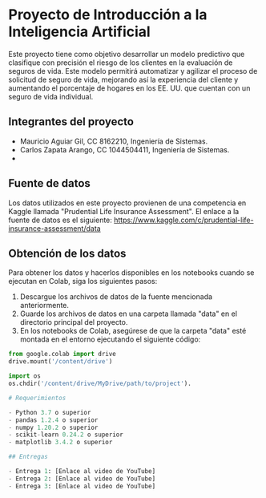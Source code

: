 # Proyecto de Introducción a la Inteligencia Artificial

Este proyecto tiene como objetivo desarrollar un modelo predictivo que clasifique con precisión el riesgo de los clientes en la evaluación de seguros de vida. Este modelo permitirá automatizar y agilizar el proceso de solicitud de seguro de vida, mejorando así la experiencia del cliente y aumentando el porcentaje de hogares en los EE. UU. que cuentan con un seguro de vida individual.

## Integrantes del proyecto

- Mauricio Aguiar Gil, CC 8162210, Ingeniería de Sistemas.
- Carlos Zapata Arango, CC 1044504411, Ingeniería de Sistemas.
-  
## Fuente de datos

Los datos utilizados en este proyecto provienen de una competencia en Kaggle llamada "Prudential Life Insurance Assessment". 
El enlace a la fuente de datos es el siguiente: https://www.kaggle.com/c/prudential-life-insurance-assessment/data

## Obtención de los datos

Para obtener los datos y hacerlos disponibles en los notebooks cuando se ejecutan en Colab, siga los siguientes pasos:

1. Descargue los archivos de datos de la fuente mencionada anteriormente.
2. Guarde los archivos de datos en una carpeta llamada "data" en el directorio principal del proyecto.
3. En los notebooks de Colab, asegúrese de que la carpeta "data" esté montada en el entorno ejecutando el siguiente código:

```python
from google.colab import drive
drive.mount('/content/drive')

import os
os.chdir('/content/drive/MyDrive/path/to/project').

# Requerimientos

- Python 3.7 o superior
- pandas 1.2.4 o superior
- numpy 1.20.2 o superior
- scikit-learn 0.24.2 o superior
- matplotlib 3.4.2 o superior

## Entregas

- Entrega 1: [Enlace al video de YouTube]
- Entrega 2: [Enlace al video de YouTube]
- Entrega 3: [Enlace al video de YouTube]


